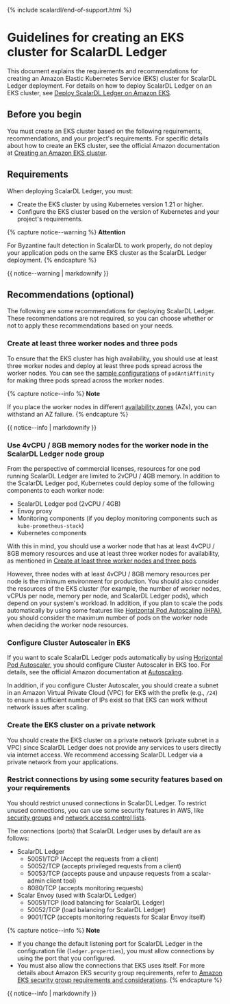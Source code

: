 {% include scalardl/end-of-support.html %}

# Guidelines for creating an EKS cluster for ScalarDL Ledger

This document explains the requirements and recommendations for creating an Amazon Elastic Kubernetes Service (EKS) cluster for ScalarDL Ledger deployment. For details on how to deploy ScalarDL Ledger on an EKS cluster, see [Deploy ScalarDL Ledger on Amazon EKS](./ManualDeploymentGuideScalarDLOnEKS.md).

## Before you begin

You must create an EKS cluster based on the following requirements, recommendations, and your project's requirements. For specific details about how to create an EKS cluster, see the official Amazon documentation at [Creating an Amazon EKS cluster](https://docs.aws.amazon.com/eks/latest/userguide/create-cluster.html).

## Requirements

When deploying ScalarDL Ledger, you must:

* Create the EKS cluster by using Kubernetes version 1.21 or higher.
* Configure the EKS cluster based on the version of Kubernetes and your project's requirements.

{% capture notice--warning %}
**Attention**

For Byzantine fault detection in ScalarDL to work properly, do not deploy your application pods on the same EKS cluster as the ScalarDL Ledger deployment.
{% endcapture %}

<div class="notice--warning">{{ notice--warning | markdownify }}</div>

## Recommendations (optional)

The following are some recommendations for deploying ScalarDL Ledger. These recommendations are not required, so you can choose whether or not to apply these recommendations based on your needs.

### Create at least three worker nodes and three pods

To ensure that the EKS cluster has high availability, you should use at least three worker nodes and deploy at least three pods spread across the worker nodes. You can see the [sample configurations](../conf/scalardl-custom-values.yaml) of `podAntiAffinity` for making three pods spread across the worker nodes.

{% capture notice--info %}
**Note**

If you place the worker nodes in different [availability zones](https://docs.aws.amazon.com/AWSEC2/latest/UserGuide/using-regions-availability-zones.html) (AZs), you can withstand an AZ failure.
{% endcapture %}

<div class="notice--info">{{ notice--info | markdownify }}</div>

### Use 4vCPU / 8GB memory nodes for the worker node in the ScalarDL Ledger node group

From the perspective of commercial licenses, resources for one pod running ScalarDL Ledger are limited to 2vCPU / 4GB memory. In addition to the ScalarDL Ledger pod, Kubernetes could deploy some of the following components to each worker node:

* ScalarDL Ledger pod (2vCPU / 4GB)
* Envoy proxy
* Monitoring components (if you deploy monitoring components such as `kube-prometheus-stack`)
* Kubernetes components

With this in mind, you should use a worker node that has at least 4vCPU / 8GB memory resources and use at least three worker nodes for availability, as mentioned in [Create at least three worker nodes and three pods](#create-at-least-three-worker-nodes-and-three-pods).

However, three nodes with at least 4vCPU / 8GB memory resources per node is the minimum environment for production. You should also consider the resources of the EKS cluster (for example, the number of worker nodes, vCPUs per node, memory per node, and ScalarDL Ledger pods), which depend on your system's workload. In addition, if you plan to scale the pods automatically by using some features like [Horizontal Pod Autoscaling (HPA)](https://kubernetes.io/docs/tasks/run-application/horizontal-pod-autoscale/), you should consider the maximum number of pods on the worker node when deciding the worker node resources.

### Configure Cluster Autoscaler in EKS

If you want to scale ScalarDL Ledger pods automatically by using [Horizontal Pod Autoscaler](https://docs.aws.amazon.com/eks/latest/userguide/horizontal-pod-autoscaler.html), you should configure Cluster Autoscaler in EKS too. For details, see the official Amazon documentation at [Autoscaling](https://docs.aws.amazon.com/eks/latest/userguide/autoscaling.html#cluster-autoscaler).

In addition, if you configure Cluster Autoscaler, you should create a subnet in an Amazon Virtual Private Cloud (VPC) for EKS with the prefix (e.g., `/24`) to ensure a sufficient number of IPs exist so that EKS can work without network issues after scaling.

### Create the EKS cluster on a private network

You should create the EKS cluster on a private network (private subnet in a VPC) since ScalarDL Ledger does not provide any services to users directly via internet access. We recommend accessing ScalarDL Ledger via a private network from your applications.

### Restrict connections by using some security features based on your requirements

You should restrict unused connections in ScalarDL Ledger. To restrict unused connections, you can use some security features in AWS, like [security groups](https://docs.aws.amazon.com/vpc/latest/userguide/VPC_SecurityGroups.html) and [network access control lists](https://docs.aws.amazon.com/vpc/latest/userguide/vpc-network-acls.html).

The connections (ports) that ScalarDL Ledger uses by default are as follows:

* ScalarDL Ledger
    * 50051/TCP (Accept the requests from a client)
    * 50052/TCP (accepts privileged requests from a client)
    * 50053/TCP (accepts pause and unpause requests from a scalar-admin client tool)
    * 8080/TCP (accepts monitoring requests)
* Scalar Envoy (used with ScalarDL Ledger)
    * 50051/TCP (load balancing for ScalarDL Ledger)
    * 50052/TCP (load balancing for ScalarDL Ledger)
    * 9001/TCP (accepts monitoring requests for Scalar Envoy itself)

{% capture notice--info %}
**Note**

- If you change the default listening port for ScalarDL Ledger in the configuration file (`ledger.properties`), you must allow connections by using the port that you configured.
- You must also allow the connections that EKS uses itself. For more details about Amazon EKS security group requirements, refer to [Amazon EKS security group requirements and considerations](https://docs.aws.amazon.com/eks/latest/userguide/sec-group-reqs.html).
{% endcapture %}

<div class="notice--info">{{ notice--info | markdownify }}</div>

